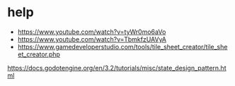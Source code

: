 # help
- https://www.youtube.com/watch?v=tyWr0mo6aVo
- https://www.youtube.com/watch?v=TbmkfzUAVyA
- https://www.gamedeveloperstudio.com/tools/tile_sheet_creator/tile_sheet_creator.php

https://docs.godotengine.org/en/3.2/tutorials/misc/state_design_pattern.html
